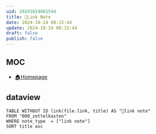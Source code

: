 ```yaml
---
uid: 20241024001544
title: 🔗Link Note
date: 2024-10-24 00:15:44
update: 2024-10-24 00:15:44
draft: false
publish: false
---
```


## MOC

- [🏠Homepage](00000000000000.md)

## dataview

```dataview
TABLE WITHOUT ID link(file.link, title) AS "🔗link note"
FROM "000_zettelkasten"
WHERE note_type  = ["link note"] 
SORT title asc
```
